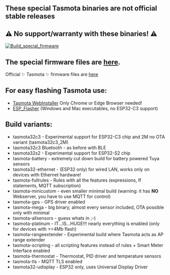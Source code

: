 ## These special Tasmota binaries are not official stable releases

## :warning: No support/warranty with these binaries! :warning:

[![Build_special_firmware](https://github.com/Jason2866/Tasmota-specials/actions/workflows/Build_special_firmware.yml/badge.svg)](https://github.com/Jason2866/Tasmota-specials/actions/workflows/Build_special_firmware.yml)

## The special firmware files are [here](https://github.com/Jason2866/Tasmota-specials/tree/firmware/firmware).<br>
Official ✨ Tasmota ✨ firmware files are [here](https://github.com/arendst/Tasmota-firmware)

## For easy flashing Tasmota use:
- [Tasmota WebInstaller](https://jason2866.github.io/Tasmota-specials/) Only Chrome or Edge Browser needed!
- [ESP_Flasher](https://github.com/Jason2866/ESP_Flasher/releases) (Windows and Mac executables, no ESP32-C3 support)

## Build variants:
 - tasmota32c3 - Experimental support for ESP32-C3 chip and 2M no OTA variant (tasmota32c3_2M)
 - tasmota32c3 Bluetooth - as before with BLE
 - tasmota32s2 - Experimental support for ESP32-S2 chip
 - tasmota-battery - extremely cut down build for battery powered Tuya sensors
 - tasmota32-ethernet - (ESP32 only) for wired LAN, works only on devices with Ethernet hardware!
 - tasmota-fullrules - Rules with all the features (expressions, If statements, MQTT subscription)
 - tasmota-minicustom - even smaller minimal build (warning: it has **NO** Webserver, you have to use MQTT for control)
 - tasmota-gps - GPS driver enabled
 - tasmota-mega - big binary, almost every sensor included, OTA possible only with minimal
 - tasmota-allsensors - guess whats in ;-)
 - tasmota-platinum - IT...IS...HUGE!!! nearly everything is enabled (only for devices with >=4Mb flash)
 - tasmota-rangeextender - Experimental build where Tasmota acts as AP range extender
 - tasmota-scripting - all scripting features instead of rules + Smart Meter Interface enabled
 - tasmota-thermostat - Thermostat, PID driver and temperature sensors
 - tasmota-tls - MQTT TLS enabled
 - tasmota32-udisplay - ESP32 only, uses Universal Display Driver
